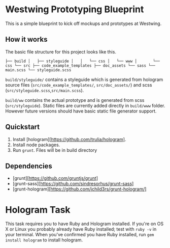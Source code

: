 # Westwing Prototyping Blueprint

This is a simple blueprint to kick off mockups and prototypes at Westwing.

## How it works

The basic file structure for this project looks like this.

`
├── build
│   ├── styleguide
│   │   └── css
│   └── www
│       └── css
└── src
    ├── code_example_templates
    ├── doc_assets
    └── sass
        └── main.scss
        └── styleguide.scss
`

`build/styleguide/` contains a styleguide which is generated from hologram source files (`src/code_example_templates/`, 
`src/doc_assets/`) and scss (`src/styleguide.scss`,`src/main.scss`).

`build/ww` contains the actual prototype and is generated from scss (`src/styleguide`). Static files are
currently added directly in `build/www` folder. However future versions should have basic static file generator support.

## Quickstart

1. Install [hologram][https://github.com/trulia/hologram].
2. Install node packages.
3. Run `grunt`. Files will be in build directory

## Dependencies

- [grunt][https://github.com/gruntjs/grunt]
- [grunt-sass][https://github.com/sindresorhus/grunt-sass]
- [grunt-hologram][https://github.com/jchild3rs/grunt-hologram/]


# Hologram Task

This task requires you to have Ruby and Hologram installed. 
If you're on OS X or Linux you probably already have Ruby installed; test with `ruby -v` in your terminal. 
When you've confirmed you have Ruby installed, run `gem install hologram` to install hologram.
